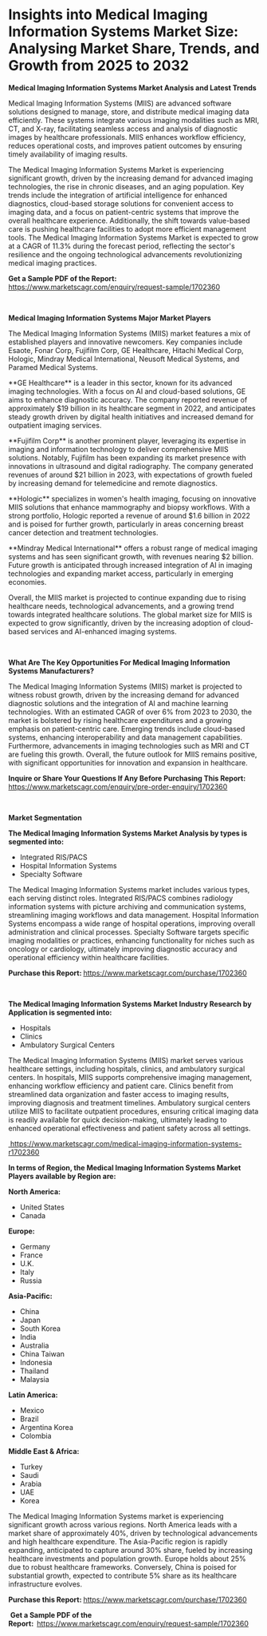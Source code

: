 <p><h1>Insights into Medical Imaging Information Systems Market Size: Analysing Market Share, Trends, and Growth from 2025 to 2032</h1></p><p><strong>Medical Imaging Information Systems Market Analysis and Latest Trends</strong></p>
<p><p>Medical Imaging Information Systems (MIIS) are advanced software solutions designed to manage, store, and distribute medical imaging data efficiently. These systems integrate various imaging modalities such as MRI, CT, and X-ray, facilitating seamless access and analysis of diagnostic images by healthcare professionals. MIIS enhances workflow efficiency, reduces operational costs, and improves patient outcomes by ensuring timely availability of imaging results.</p><p>The Medical Imaging Information Systems Market is experiencing significant growth, driven by the increasing demand for advanced imaging technologies, the rise in chronic diseases, and an aging population. Key trends include the integration of artificial intelligence for enhanced diagnostics, cloud-based storage solutions for convenient access to imaging data, and a focus on patient-centric systems that improve the overall healthcare experience. Additionally, the shift towards value-based care is pushing healthcare facilities to adopt more efficient management tools. The Medical Imaging Information Systems Market is expected to grow at a CAGR of 11.3% during the forecast period, reflecting the sector's resilience and the ongoing technological advancements revolutionizing medical imaging practices.</p></p>
<p><strong>Get a Sample PDF of the Report:&nbsp;</strong> <a href="https://www.marketscagr.com/enquiry/request-sample/1702360?utm_campaign=2304&utm_medium=2&utm_source=Github&utm_content=ia&utm_term=13042025&utm_id=medical-imaging-information-systems">https://www.marketscagr.com/enquiry/request-sample/1702360</a></p>
<p>&nbsp;</p>
<p><strong>Medical Imaging Information Systems Major Market Players</strong></p>
<p><p>The Medical Imaging Information Systems (MIIS) market features a mix of established players and innovative newcomers. Key companies include Esaote, Fonar Corp, Fujifilm Corp, GE Healthcare, Hitachi Medical Corp, Hologic, Mindray Medical International, Neusoft Medical Systems, and Paramed Medical Systems. </p><p>**GE Healthcare** is a leader in this sector, known for its advanced imaging technologies. With a focus on AI and cloud-based solutions, GE aims to enhance diagnostic accuracy. The company reported revenue of approximately $19 billion in its healthcare segment in 2022, and anticipates steady growth driven by digital health initiatives and increased demand for outpatient imaging services.</p><p>**Fujifilm Corp** is another prominent player, leveraging its expertise in imaging and information technology to deliver comprehensive MIIS solutions. Notably, Fujifilm has been expanding its market presence with innovations in ultrasound and digital radiography. The company generated revenues of around $21 billion in 2023, with expectations of growth fueled by increasing demand for telemedicine and remote diagnostics.</p><p>**Hologic** specializes in women's health imaging, focusing on innovative MIIS solutions that enhance mammography and biopsy workflows. With a strong portfolio, Hologic reported a revenue of around $1.6 billion in 2022 and is poised for further growth, particularly in areas concerning breast cancer detection and treatment technologies.</p><p>**Mindray Medical International** offers a robust range of medical imaging systems and has seen significant growth, with revenues nearing $2 billion. Future growth is anticipated through increased integration of AI in imaging technologies and expanding market access, particularly in emerging economies.</p><p>Overall, the MIIS market is projected to continue expanding due to rising healthcare needs, technological advancements, and a growing trend towards integrated healthcare solutions. The global market size for MIIS is expected to grow significantly, driven by the increasing adoption of cloud-based services and AI-enhanced imaging systems.</p></p>
<p>&nbsp;</p>
<p><strong>What Are The Key Opportunities For Medical Imaging Information Systems Manufacturers?</strong></p>
<p><p>The Medical Imaging Information Systems (MIIS) market is projected to witness robust growth, driven by the increasing demand for advanced diagnostic solutions and the integration of AI and machine learning technologies. With an estimated CAGR of over 6% from 2023 to 2030, the market is bolstered by rising healthcare expenditures and a growing emphasis on patient-centric care. Emerging trends include cloud-based systems, enhancing interoperability and data management capabilities. Furthermore, advancements in imaging technologies such as MRI and CT are fueling this growth. Overall, the future outlook for MIIS remains positive, with significant opportunities for innovation and expansion in healthcare.</p></p>
<p><strong>Inquire or Share Your Questions If Any Before Purchasing This Report:</strong> <a href="https://www.marketscagr.com/enquiry/pre-order-enquiry/1702360?utm_campaign=2304&utm_medium=2&utm_source=Github&utm_content=ia&utm_term=13042025&utm_id=medical-imaging-information-systems">https://www.marketscagr.com/enquiry/pre-order-enquiry/1702360</a></p>
<p>&nbsp;</p>
<p><strong>Market Segmentation</strong></p>
<p><strong>The Medical Imaging Information Systems Market Analysis by types is segmented into:</strong></p>
<p><ul><li>Integrated RIS/PACS</li><li>Hospital Information Systems</li><li>Specialty Software</li></ul></p>
<p><p>The Medical Imaging Information Systems market includes various types, each serving distinct roles. Integrated RIS/PACS combines radiology information systems with picture archiving and communication systems, streamlining imaging workflows and data management. Hospital Information Systems encompass a wide range of hospital operations, improving overall administration and clinical processes. Specialty Software targets specific imaging modalities or practices, enhancing functionality for niches such as oncology or cardiology, ultimately improving diagnostic accuracy and operational efficiency within healthcare facilities.</p></p>
<p><strong>Purchase this Report:&nbsp;</strong><a href="https://www.marketscagr.com/purchase/1702360?utm_campaign=2304&utm_medium=2&utm_source=Github&utm_content=ia&utm_term=13042025&utm_id=medical-imaging-information-systems">https://www.marketscagr.com/purchase/1702360</a></p>
<p>&nbsp;</p>
<p><strong>The Medical Imaging Information Systems Market Industry Research by Application is segmented into:</strong></p>
<p><ul><li>Hospitals</li><li>Clinics</li><li>Ambulatory Surgical Centers</li></ul></p>
<p><p>The Medical Imaging Information Systems (MIIS) market serves various healthcare settings, including hospitals, clinics, and ambulatory surgical centers. In hospitals, MIIS supports comprehensive imaging management, enhancing workflow efficiency and patient care. Clinics benefit from streamlined data organization and faster access to imaging results, improving diagnosis and treatment timelines. Ambulatory surgical centers utilize MIIS to facilitate outpatient procedures, ensuring critical imaging data is readily available for quick decision-making, ultimately leading to enhanced operational effectiveness and patient safety across all settings.</p></p>
<p><a href="https://www.marketscagr.com/medical-imaging-information-systems-r1702360?utm_campaign=2304&utm_medium=2&utm_source=Github&utm_content=ia&utm_term=13042025&utm_id=medical-imaging-information-systems">&nbsp;https://www.marketscagr.com/medical-imaging-information-systems-r1702360</a></p>
<p><strong>In terms of Region, the Medical Imaging Information Systems Market Players available by Region are:</strong></p>
<p>
    <p> <strong> North America: </strong>
        <ul>
            <li>United States</li>
            <li>Canada</li>
        </ul>
        </p> 
    <p> <strong> Europe: </strong>
        <ul>
            <li>Germany</li>
            <li>France</li>
            <li>U.K.</li>
            <li>Italy</li>
            <li>Russia</li>
        </ul>
        </p> 
    <p> <strong> Asia-Pacific: </strong>
        <ul>
            <li>China</li>
            <li>Japan</li>
            <li>South Korea</li>
            <li>India</li>
            <li>Australia</li>
            <li>China Taiwan</li>
            <li>Indonesia</li>
            <li>Thailand</li>
            <li>Malaysia</li>
        </ul>
        </p> 
    <p> <strong> Latin America: </strong>
        <ul>
            <li>Mexico</li>
            <li>Brazil</li>
            <li>Argentina Korea</li>
            <li>Colombia</li>
        </ul>
        </p> 
    <p> <strong> Middle East & Africa: </strong>
        <ul>
            <li>Turkey</li>
            <li>Saudi</li>
            <li>Arabia</li>
            <li>UAE</li>
            <li>Korea</li>
        </ul>
    </p>
    </p>
<p><p>The Medical Imaging Information Systems market is experiencing significant growth across various regions. North America leads with a market share of approximately 40%, driven by technological advancements and high healthcare expenditure. The Asia-Pacific region is rapidly expanding, anticipated to capture around 30% share, fueled by increasing healthcare investments and population growth. Europe holds about 25% due to robust healthcare frameworks. Conversely, China is poised for substantial growth, expected to contribute 5% share as its healthcare infrastructure evolves.</p></p>
<p><strong>Purchase this Report: </strong><a href="https://www.marketscagr.com/purchase/1702360?utm_campaign=2304&utm_medium=2&utm_source=Github&utm_content=ia&utm_term=13042025&utm_id=medical-imaging-information-systems">https://www.marketscagr.com/purchase/1702360</a></p>
<p>&nbsp;<strong>Get a Sample PDF of the Report:&nbsp;&nbsp;</strong><a href="https://www.marketscagr.com/enquiry/request-sample/1702360?utm_campaign=2304&utm_medium=2&utm_source=Github&utm_content=ia&utm_term=13042025&utm_id=medical-imaging-information-systems">https://www.marketscagr.com/enquiry/request-sample/1702360</a></p>
<p><strong></strong></p>
<p><p></p><p></p><p></p></p>